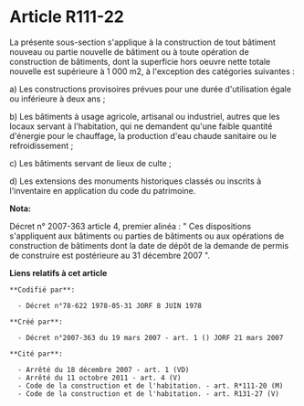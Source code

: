 # Article R111-22

La présente sous-section s'applique à la construction de tout bâtiment nouveau ou partie nouvelle de bâtiment ou à toute
opération de construction de bâtiments, dont la superficie hors oeuvre nette totale nouvelle est supérieure à 1 000 m2, à
l'exception des catégories suivantes :

a) Les constructions provisoires prévues pour une durée d'utilisation égale ou inférieure à deux ans ;

b) Les bâtiments à usage agricole, artisanal ou industriel, autres que les locaux servant à l'habitation, qui ne demandent
qu'une faible quantité d'énergie pour le chauffage, la production d'eau chaude sanitaire ou le refroidissement ;

c) Les bâtiments servant de lieux de culte ;

d) Les extensions des monuments historiques classés ou inscrits à l'inventaire en application du code du patrimoine.

**Nota:**

Décret n° 2007-363 article 4, premier alinéa : " Ces dispositions s'appliquent aux bâtiments ou parties de bâtiments ou aux
opérations de construction de bâtiments dont la date de dépôt de la demande de permis de construire est postérieure au 31
décembre 2007 ".

**Liens relatifs à cet article**

	**Codifié par**:

	  - Décret n°78-622 1978-05-31 JORF 8 JUIN 1978

	**Créé par**:

	  - Décret n°2007-363 du 19 mars 2007 - art. 1 () JORF 21 mars 2007

	**Cité par**:

	  - Arrêté du 18 décembre 2007 - art. 1 (VD)
	  - Arrêté du 11 octobre 2011 - art. 4 (V)
	  - Code de la construction et de l'habitation. - art. R*111-20 (M)
	  - Code de la construction et de l'habitation. - art. R131-27 (V)
